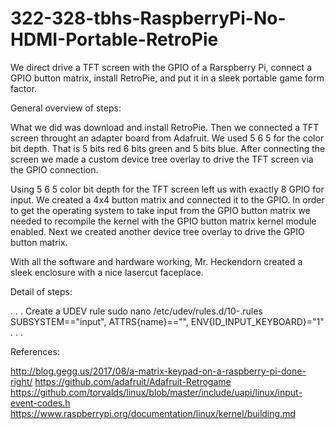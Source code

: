 # 322-328-tbhs-RaspberryPi-No-HDMI-Portable-RetroPie
We direct drive a TFT screen with the GPIO of a Rarspberry Pi, connect a GPIO button matrix, install RetroPie, and put it in a sleek portable game form factor.


General overview of steps:

What we did was download and install RetroPie.
Then we connected a TFT screen throught an adapter board from Adafruit.
We used 5 6 5 for the color bit depth. That is 5 bits red 6 bits green and 5 bits blue.
After connecting the screen we made a custom device tree overlay to drive the TFT screen via the GPIO connection.

Using 5 6 5 color bit depth for the TFT screen left us with exactly 8 GPIO for input.
We created a 4x4 button matrix and connected it to the GPIO.
In order to get the operating system to take input from the GPIO button matrix we needed to recompile the kernel with the GPIO button matrix kernel module enabled.
Next we created another device tree overlay to drive the GPIO button matrix.

With all the software and hardware working, Mr. Heckendorn created a sleek enclosure with a nice lasercut faceplace.


Detail of steps:

. . .
Create a UDEV rule
   sudo nano /etc/udev/rules.d/10-<name>.rules
   SUBSYSTEM=="input", ATTRS{name}=="<name>", ENV{ID_INPUT_KEYBOARD}="1"
. . .

References:

http://blog.gegg.us/2017/08/a-matrix-keypad-on-a-raspberry-pi-done-right/
https://github.com/adafruit/Adafruit-Retrogame
https://github.com/torvalds/linux/blob/master/include/uapi/linux/input-event-codes.h
https://www.raspberrypi.org/documentation/linux/kernel/building.md


